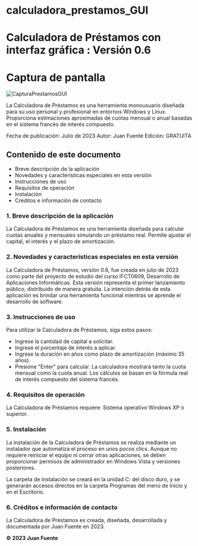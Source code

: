 # calculadora_prestamos_GUI
# Calculadora de Préstamos con interfaz gráfica : Versión 0.6

# Captura de pantalla

![CapturaPrestamosGUI](https://github.com/Juan-Fuente-T/calculadora_prestamos_GUI/assets/127140423/28c9437a-2e13-466d-b5ca-0c8453c54e73)


La Calculadora de Préstamos es una herramienta monousuario diseñada para su uso personal y profesional en entornos Windows y Linux. Proporciona estimaciones aproximadas de cuotas mensual o anual basadas en el sistema francés de interés compuesto.

Fecha de publicación: Julio de 2023
Autor: Juan Fuente
Edición: GRATUITA

## Contenido de este documento
 - Breve descripción de la aplicación
 - Novedades y características especiales en esta versión
 - Instrucciones de uso
 - Requisitos de operación
 - Instalación
 - Créditos e información de contacto

### 1. Breve descripción de la aplicación
La Calculadora de Préstamos es una herramienta diseñada para calcular cuotas anuales y mensuales simulando un préstamo real. Permite ajustar el capital, el interés y el plazo de amortización.

### 2. Novedades y características especiales en esta versión
La Calculadora de Préstamos, versión 0.6, fue creada en julio de 2023 como parte del proyecto de estudio del curso IFCT0609, Desarrollo de Aplicaciones Informáticas. Esta versión representa el primer lanzamiento público, distribuido de manera gratuita. La intención detrás de esta aplicación es brindar una herramienta funcional mientras se aprende el desarrollo de software.

### 3. Instrucciones de uso
Para utilizar la Calculadora de Préstamos, siga estos pasos:

 - Ingrese la cantidad de capital a solicitar.
 - Ingrese el porcentaje de interés a aplicar.
 - Ingrese la duración en años como plazo de amortización (máximo 35 años).
 - Presione "Enter" para calcular.
La calculadora mostrará tanto la cuota mensual como la cuota anual. Los cálculos se basan en la fórmula real de interés compuesto del sistema francés.

### 4. Requisitos de operación
La Calculadora de Préstamos requiere:
Sistema operativo Windows XP o superior.

### 5. Instalación
La instalación de la Calculadora de Préstamos se realiza mediante un instalador que automatiza el proceso en unos pocos clics. Aunque no requiere reiniciar el equipo ni cerrar otras aplicaciones, se deben proporcionar permisos de administrador en Windows Vista y versiones posteriores.

La carpeta de instalación se creará en la unidad C: del disco duro, y se generarán accesos directos en la carpeta Programas del menú de Inicio y en el Escritorio.

### 6. Créditos e información de contacto
La Calculadora de Préstamos es creada, diseñada, desarrollada y documentada por Juan Fuente en 2023.

**© 2023 Juan Fuente**


